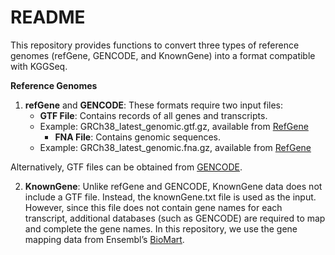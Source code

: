 # README

This repository provides functions to convert three types of reference genomes (refGene, GENCODE, and KnownGene) into a format compatible with KGGSeq.

**Reference Genomes**

1.	**refGene** and **GENCODE**: These formats require two input files:
      - **GTF File**: Contains records of all genes and transcripts.
    - Example: GRCh38_latest_genomic.gtf.gz, available from [RefGene](https://ftp.ncbi.nih.gov/refseq/H_sapiens/annotation/GRCh38_latest/refseq_identifiers/)
      - **FNA File**: Contains genomic sequences.
    - Example: GRCh38_latest_genomic.fna.gz, available from [RefGene](https://ftp.ncbi.nih.gov/refseq/H_sapiens/annotation/GRCh38_latest/refseq_identifiers/)

Alternatively, GTF files can be obtained from [GENCODE](https://www.gencodegenes.org/human/).

2. **KnownGene**: Unlike refGene and GENCODE, KnownGene data does not include a GTF file. Instead, the knownGene.txt file is used as the input. However, since this file does not contain gene names for each transcript, additional databases (such as GENCODE) are required to map and complete the gene names.
   In this repository, we use the gene mapping data from Ensembl’s [BioMart](https://asia.ensembl.org/info/data/biomart/index.html).

